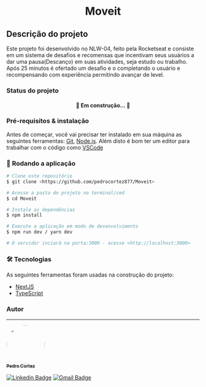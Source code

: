 <h1 align="center">Moveit</h1>

## Descrição do projeto

<p>Este projeto foi desenvolvido no NLW-04, feito pela Rocketseat e consiste em um sistema de desafios e recomensas 
que incentivam seus usuários a dar uma pausa(Descanço) em suas atividades, seja estudo ou trabalho. Após 25 minutos
é ofertado um desafio e o completando o usuário e recompensando com experiência permitindo avançar de level.</p>

### Status do projeto

<h4 align="center"> 
	🚧 Em construção...  🚧
</h4>

### Pré-requisítos & instalação

Antes de começar, você vai precisar ter instalado em sua máquina as seguintes ferramentas:
[Git](https://git-scm.com), [Node.js](https://nodejs.org/en/). 
Além disto é bom ter um editor para trabalhar com o código como [VSCode](https://code.visualstudio.com/)

### 🎲 Rodando a aplicação

```bash
# Clone este repositório
$ git clone <https://github.com/pedrocortez877/Moveit>

# Acesse a pasta do projeto no terminal/cmd
$ cd Moveit

# Instale as dependências
$ npm install

# Execute a aplicação em modo de desenvolvimento
$ npm run dev / yarn dev

# O servidor inciará na porta:3000 - acesse <http://localhost:3000>
```

### 🛠 Tecnologias

As seguintes ferramentas foram usadas na construção do projeto:

- [NextJS](https://nextjs.org/)
- [TypeScript](https://www.typescriptlang.org/)

### Autor
---

<a href="#">
 <img style="border-radius: 50%;" src="https://github.com/pedrocortez877.png" width="100px;" alt=""/>
 <br />
 <sub><b>Pedro Cortez</b></sub></a>

[![Linkedin Badge](https://img.shields.io/badge/-Pedro-blue?style=flat-square&logo=Linkedin&logoColor=white&link=https://www.linkedin.com/in/pedro-cortez-616296193/)](https://www.linkedin.com/in/pedro-cortez-616296193/) 
[![Gmail Badge](https://img.shields.io/badge/-pedrocortez877@gmail.com-c14438?style=flat-square&logo=Gmail&logoColor=white&link=mailto:pedrocortez877@gmail.com)](mailto:pedrocortez877@gmail.com)

